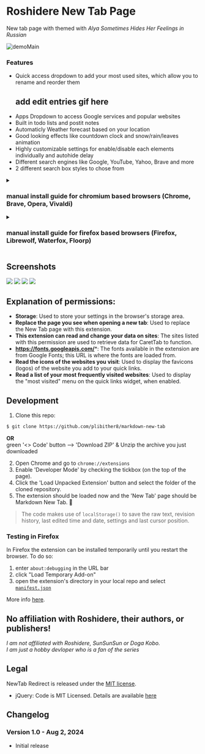Roshidere New Tab Page
===================

New tab page with themed with _Alya Sometimes Hides Her Feelings in Russian_

![demoMain](https://github.com/user-attachments/assets/e988fa4e-0183-4012-bc40-41bc783902f0)

### Features

- Quick access dropdown to add your most used sites, which allow you to rename and reorder them
  ## add edit entries gif here
- Apps Dropdown to access Google services and popular websites
- Built in todo lists and postit notes
- Automaticly Weather forecast based on your location
- Good looking effects like countdown clock and snow/rain/leaves animation
- Highly customizable settings for enable/disable each elements individually and autohide delay
- Different search engines like Google, YouTube, Yahoo, Brave and more
- 2 different search box styles to chose from


<details>
  <summary><h3>manual install guide for chromium based browsers (Chrome, Brave, Opera, Vivaldi)</h3></summary>
  ## Add instruction here!!!    
  
  ### Heading
  1. Foo
  2. Bar
     * Baz
     * Qux

  ### Some Javascript
  ```js
  function logSomething(something) {
    console.log('Something', something);
  }
  ```
</details>

<details>
  <summary><h3>manual install guide for firefox based browsers (Firefox, Librewolf, Waterfox, Floorp)</h3></summary>
  ## Add instruction here!!!    
  
  ### Heading
  1. Foo
  2. Bar
     * Baz
     * Qux

  ### Some Javascript
  ```js
  function logSomething(something) {
    console.log('Something', something);
  }
  ```
</details>

Screenshots
-----------
![](media/shot.2.png)
![](media/shot.3.png)
![](media/shot.4.png)
![](media/shot.5.png)

## Explanation of permissions:

- **Storage**: Used to store your settings in the browser's storage area.
- **Replace the page you see when opening a new tab**: Used to replace the New Tab page with this extension.
- **This extension can read and change your data on sites**: The sites listed with this permission are used to retrieve data for CaretTab to function.
- **https://fonts.googleapis.com/***: The fonts available in the extension are from Google Fonts; this URL is where the fonts are loaded from.
- **Read the icons of the websites you visit**: Used to display the favicons (logos) of the website you add to your quick links.
- **Read a list of your most frequently visited websites**: Used to display the "most visited" menu on the quick links widget, when enabled.

## Development

1. Clone this repo:

```sh
$ git clone https://github.com/plibither8/markdown-new-tab
```
**OR**  
green '<> Code' button --> 'Download ZIP' & Unzip the archive you just downloaded  
  
2. Open Chrome and go to `chrome://extensions`
3. Enable 'Developer Mode' by checking the tickbox (on the top of the page).
4. Click the 'Load Unpacked Extension' button and select the folder of the cloned repository.
5. The extension should be loaded now and the 'New Tab' page should be Markdown New Tab. 🎉

> The code makes use of `localStorage()` to save the raw text, revision history, last edited time and date, settings and last cursor position.

### Testing in Firefox

In Firefox the extension can be installed temporarily until you restart the browser. To do so:

1. enter `about:debugging` in the URL bar
2. click "Load Temporary Add-on"
3. open the extension's directory in your local repo and select [`manifest.json`](manifest.json)

More info [here](https://developer.mozilla.org/en-US/Add-ons/WebExtensions/Temporary_Installation_in_Firefox).

## No affiliation with Roshidere, their authors, or publishers!

_I am not affiliated with Roshidere, SunSunSun or Doga Kobo.  
I am just a hobby devloper who is a fan of the series_


## Legal

NewTab Redirect is released under the [MIT license](http://bit.ly/mit-license). 

* jQuery: Code is MIT Licensed. Details are available [here](https://github.com/jquery/jquery/blob/master/MIT-LICENSE.txt)


Changelog
---------

### Version 1.0 - Aug 2, 2024

- Initial release
